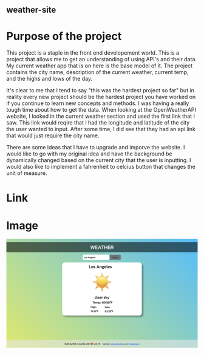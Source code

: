## weather-site

# Purpose of the project
This project is a staple in the front end developement world. This is a project that allows me to get an understanding of using API's and their data. My current weather app that is on here is the base model of it. The project contains the city name, description of the current weather, current temp, and the highs and lows of the day. 

It's clear to me that I tend to say "this was the hardest project so far" but in reality every new project should be the hardest project you have worked on if you continue to learn new concepts and methods. I was having a really tough time about how to get the data. When looking at the OpenWeatherAPI website, I looked in the current weather section and used the first link that I saw. This link would reqire that I had the longitude and latitude of the city the user wanted to input. After some time, I did see that they had an api link that would just require the city name. 

There are some ideas that I have to upgrade and imporve the website. I would like to go with my original idea and have the background be dynamically changed based on the current city that the user is inputting. I would also like to implement a fahrenheit to celcius button that changes the unit of measure.

# Link

# Image

![Weather App](/images/Screenshot%202023-03-18%20at%207.36.41%20PM.png)